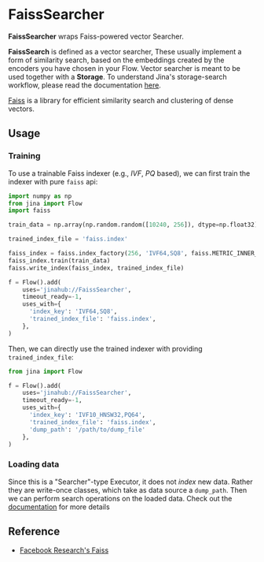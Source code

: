 # FaissSearcher

**FaissSearcher** wraps Faiss-powered vector Searcher.

**FaissSearch** is defined as a vector searcher,
These usually implement a form of similarity search,
based on the embeddings created by the encoders you have chosen in your Flow.
Vector searcher is meant to be used together with a **Storage**.
To understand Jina's storage-search workflow,
please read the documentation [here](https://docs.jina.ai/advanced/experimental/indexers/).

[Faiss](https://github.com/facebookresearch/faiss) is a library for efficient similarity 
search and clustering of dense vectors.


## Usage

### Training

To use a trainable Faiss indexer (e.g., _IVF_, _PQ_ based),
we can first train the indexer with pure `faiss` api:

```python
import numpy as np
from jina import Flow
import faiss

train_data = np.array(np.random.random([10240, 256]), dtype=np.float32)

trained_index_file = 'faiss.index'

faiss_index = faiss.index_factory(256, 'IVF64,SQ8', faiss.METRIC_INNER_PRODUCT)
faiss_index.train(train_data)
faiss.write_index(faiss_index, trained_index_file)

f = Flow().add(
    uses='jinahub://FaissSearcher',
    timeout_ready=-1,
    uses_with={
      'index_key': 'IVF64,SQ8',
      'trained_index_file': 'faiss.index',
    },
)
```

Then, we can directly use the trained indexer with providing `trained_index_file`:

```python
from jina import Flow

f = Flow().add(
    uses='jinahub://FaissSearcher',
    timeout_ready=-1,
    uses_with={
      'index_key': 'IVF10_HNSW32,PQ64',
      'trained_index_file': 'faiss.index',
      'dump_path': '/path/to/dump_file'
    },
)
```

### Loading data

Since this is a "Searcher"-type Executor, it does not _index_ new data.
Rather they are write-once classes, which take as data source a `dump_path`.
Then we can perform search operations on the loaded data.
Check out the 
[documentation](https://docs.jina.ai/advanced/experimental/indexers/#indexing-vs-searching-operations) 
for more details

## Reference

- [Facebook Research's Faiss](https://github.com/facebookresearch/faiss)

<!-- version=v0.4 -->

